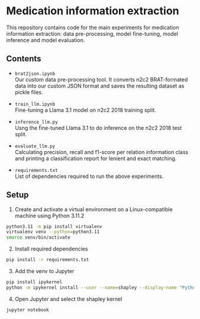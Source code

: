 # Medication information extraction

This repository contains code for the main experiments for medication information extraction: data pre-processing, model fine-tuning, model inference and model evaluation.
## Contents

- `brat2json.ipynb`  
  Our custom data pre-processing tool. It converts n2c2 BRAT-formated data into our custom JSON format and saves the resulting dataset as pickle files.

- `train_llm.ipynb`  
  Fine-tuning a Llama 3.1 model on n2c2 2018 training split.

- `inference_llm.py`  
  Usng the fine-tuned Llama 3.1 to do inference on the n2c2 2018 test split.

- `evaluate_llm.py`  
  Calculating precision, recall and f1-score per relation information class and printing a classification report for lenient and exact matching.

- `requirements.txt`  
  List of dependencies required to run the above experiments.

## Setup



1. Create and activate a virtual environment on a Linux-compatible machine using Python 3.11.2
```bash
python3.11 -m pip install virtualenv
virtualenv venv --python=python3.11
source venv/bin/activate      
```

2. Install required dependencies
```bash
pip install -r requirements.txt
```

3. Add the venv to Jupyter
```bash
pip install ipykernel
python -m ipykernel install --user --name=shapley --display-name "Python (shapley)"
```

4. Open Jupyter and select the shapley kernel
```bash
jupyter notebook
```




